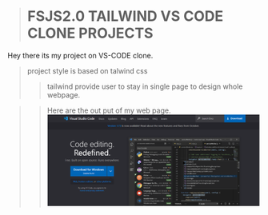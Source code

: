 ># FSJS2.0 TAILWIND VS CODE CLONE PROJECTS

Hey there its my project on VS-CODE clone.

>project style is based on talwind css
>>tailwind provide user to stay in single page to design whole webpage.

>>Here are the out put of my web page. <br>
![output](./Assets/VSCODE%20SS.png)
